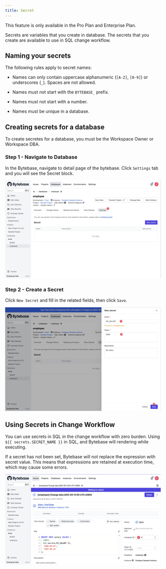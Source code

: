 ```yaml
---
title: Secret
---
```

<hint-block type="info">

This feature is only available in the Pro Plan and Enterprise Plan.

</hint-block>

Secrets are variables that you create in database. The secrets that you create are available to use in SQL change workflow.

## Naming your secrets

The following rules apply to secret names:

- Names can only contain uppercase alphanumeric (`[A-Z]`, `[0-9]`) or underscores (`_`). Spaces are not allowed.

- Names must not start with the `BYTEBASE_` prefix.

- Names must not start with a number.

- Names must be unique in a database.

## Creating secrets for a database

<hint-block type="info">

To create secretes for a database, you must be the Workspace Owner or Workspace DBA.

</hint-block>

### Step 1 - Navigate to Database

In the Bytebase, navigate to detail page of the bytebase. Click `Settings` tab and you will see the Secret block.

![database-setting-tab-secret-block](/static/docs/administration/secret/database-setting-tab.webp)

### Step 2 - Create a Secret

Click `New Secret` and fill in the related fields, then click `Save`.

![create-database-secret](/static/docs/administration/secret/create-salary-secret.webp)

## Using Secrets in Change Workflow

You can use secrets in SQL in the change workflow with zero burden. Using `${{ secrets.SECRET_NAME }}` in SQL, and Bytebase will rendering while executing.

<hint-block type="info">

If a secret has not been set, Bytebase will not replace the expression with secret value. This means that expressions are retained at execution time, which may cause some errors.

</hint-block>

![using-secret-in-dml-issue](/static/docs/administration/secret/using-secret-in-dml-issue.webp)
